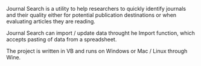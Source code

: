 Journal Search is a utility to help researchers to quickly identify journals and their quality either for potential publication destinations or when evaluating articles they are reading.

Journal Search can import / update data throught he Import function, which accepts pasting of data from a spreadsheet.

The project is written in VB and runs on Windows or Mac / Linux through Wine.
